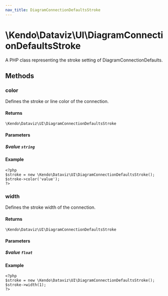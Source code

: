 ```yaml
---
nav_title: DiagramConnectionDefaultsStroke
---
```


# \Kendo\Dataviz\UI\DiagramConnectionDefaultsStroke

A PHP class representing the stroke setting of DiagramConnectionDefaults.


## Methods

### color
Defines the stroke or line color of the connection.

#### Returns
`\Kendo\Dataviz\UI\DiagramConnectionDefaultsStroke`

#### Parameters

##### $value `string`



#### Example 
    <?php
    $stroke = new \Kendo\Dataviz\UI\DiagramConnectionDefaultsStroke();
    $stroke->color('value');
    ?>

### width
Defines the stroke width of the connection.

#### Returns
`\Kendo\Dataviz\UI\DiagramConnectionDefaultsStroke`

#### Parameters

##### $value `float`



#### Example 
    <?php
    $stroke = new \Kendo\Dataviz\UI\DiagramConnectionDefaultsStroke();
    $stroke->width(1);
    ?>

